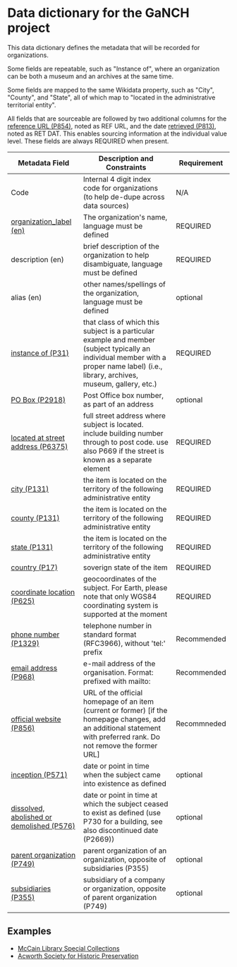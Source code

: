 # Data dictionary for the GaNCH project

This data dictionary defines the metadata that will be recorded for organizations.  

Some fields are repeatable, such as "Instance of", where an organization can be both a museum and an archives at the same time.

Some fields are mapped to the same Wikidata property, such as "City", "County", and "State", all of which map to "located in the administrative territorial entity".

All fields that are sourceable are followed by two additional columns for the [reference URL (P854)](https://www.wikidata.org/wiki/Property:P854), noted as REF URL, and the date [retrieved (P813)](https://www.wikidata.org/wiki/Property:P813), noted as RET DAT.  This enables sourcing information at the individual value level.  These fields are always REQUIRED when present.

| Metadata Field | Description and Constraints | Requirement |
| --- | --- | --- |
| Code | Internal 4 digit index code for organizations (to help de-dupe across data sources) | N/A | REQUIRED |
| [organization_label (en)](https://www.wikidata.org/wiki/Wikidata:Introduction#How_does_Wikidata_work?)| The organization's name, language must be defined | REQUIRED |
|description (en)| brief description of the organization to help disambiguate, language must be defined | REQUIRED |
|alias (en)| other names/spellings of the organization, language must be defined | optional |
|[instance of (P31)](https://www.wikidata.org/wiki/Property:P31)| that class of which this subject is a particular example and member (subject typically an individual member with a proper name label) (i.e., library, archives, museum, gallery, etc.) | REQUIRED |
|[PO Box (P2918)](https://www.wikidata.org/wiki/Property:P2918)| Post Office box number, as part of an address | optional |
|[located at street address (P6375)](https://www.wikidata.org/wiki/Property:P6375)| full street address where subject is located. include building number through to post code. use also P669 if the street is known as a separate element | REQUIRED |
|[city (P131)](https://www.wikidata.org/wiki/Property:P131)| the item is located on the territory of the following administrative entity | REQUIRED |
|[county (P131)](https://www.wikidata.org/wiki/Property:P131)|the item is located on the territory of the following administrative entity | REQUIRED |
|[state (P131)](https://www.wikidata.org/wiki/Property:P131)| the item is located on the territory of the following administrative entity | REQUIRED |
|[country (P17)](https://www.wikidata.org/wiki/Property:P17) | soverign state of the item | REQUIRED |
|[coordinate location (P625)](https://www.wikidata.org/wiki/Property:P625) | geocoordinates of the subject. For Earth, please note that only WGS84 coordinating system is supported at the moment | REQUIRED |
|[phone number (P1329)](https://www.wikidata.org/wiki/Property:P1329)| telephone number in standard format (RFC3966), without 'tel:' prefix | Recommended |
|[email address (P968)](https://www.wikidata.org/wiki/Property:P968)| e-mail address of the organisation. Format: prefixed with mailto: | Recommended|
|[official website (P856)](https://www.wikidata.org/wiki/Property:P856)| URL of the official homepage of an item (current or former) [if the homepage changes, add an additional statement with preferred rank. Do not remove the former URL] | Recommneded |
|[inception (P571)](https://www.wikidata.org/wiki/Property:P571)| date or point in time when the subject came into existence as defined | optional |
|[dissolved, abolished or demolished (P576)](https://www.wikidata.org/wiki/Property:P576)| date or point in time at which the subject ceased to exist as defined (use P730 for a building, see also discontinued date (P2669))| optional |
|[parent organization (P749)](https://www.wikidata.org/wiki/Property:P749) | parent organization of an organization, opposite of subsidiaries (P355) | optional |
|[subsidiaries (P355)](https://www.wikidata.org/wiki/Property:P355) | subsidiary of a company or organization, opposite of parent organization (P749) | optional |

## Examples

* [McCain Library Special Collections](https://www.wikidata.org/wiki/Q56232938)
* [Acworth Society for Historic Preservation](https://www.wikidata.org/wiki/Q56232937)
